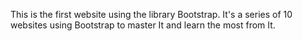 This is the first website using the library Bootstrap. It's a series of 10 websites using Bootstrap to master It and learn the most from It.
